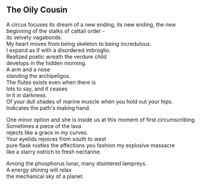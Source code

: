 The Oily Cousin
---------------
A circus focuses its dream of a new ending, its new ending, the new beginning of the stalks of cattail order -  
its velvety vagabonds.  
My heart moves from being skeleton to being incredulous.  
I expand as if with a disordered imbroglio.  
Realized poetic wreath the verdure child  
develops in the hidden morning.  
A arm and a nose  
standing the archipeligos.  
The flutes exists even when there is  
lots to say, and it ceases  
in it in darkness.  
Of your dull shades of marine muscle when you hold out your hips.  
Indicates the path's making hand.  
  
One minor option and she is inside us at this moment of first circumscribing.  
Sometimes a piece of the lava  
rejects like a grace in my curves.  
Your eyelids rejoices from south to west  
pure flask rustles the affections you fashion my explosive massacre  
like a starry ostrich to fresh nectarine.  
  
Among the phosphorus lunar, many disintered lampreys.  
A energy shining will relax  
the mechanical sky of a planet.  
